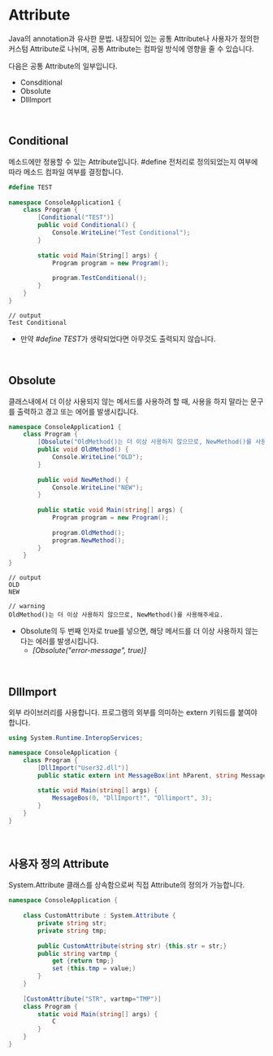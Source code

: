 # Attribute

Java의 annotation과 유사한 문법. 내장되어 있는 공통 Attribute나 사용자가 정의한 커스텀 Attribute로 나뉘며, 공통 Attribute는 컴파일 방식에 영향을 줄 수 있습니다.

다음은 공통 Attribute의 일부입니다.

* Consditional
* Obsolute
* DllImport 

<br>

## Conditional

메소드에만 정용할 수 있는 Attribute입니다. #define 전처리로 정의되었는지 여부에 따라 메소드 컴파일 여부를 결정합니다.

```c#
#define TEST
    
namespace ConsoleApplication1 {
    class Program {
        [Conditional("TEST")]
        public void Conditional() {
            Console.WriteLine("Test Conditional");
        }
        
       	static void Main(String[] args) {
            Program program = new Program();
            
            program.TestConditional();
        }
    }
}
```

```
// output
Test Conditional
```

* 만약 *#define TEST*가 생략되었다면 아무것도 출력되지 않습니다.

<br>

## Obsolute

클래스내에서 더 이상 사용되지 않는 메서드를 사용하려 할 때, 사용을 하지 말라는 문구를 출력하고 경고 또는 에어를 발생시킵니다.

```c#
namespace ConsoleApplication1 {
    class Program {
        [Obsolute("OldMethod()는 더 이상 사용하지 않으므로, NewMethod()를 사용해주세요.")]
      	public void OldMethod() {
            Console.WriteLine("OLD");
        }
        
        public void NewMethod() {
            Console.WriteLine("NEW");
        }
        
        public static void Main(string[] args) {
            Program program = new Program();
            
            program.OldMethod();
            program.NewMethod();
        }
    }
}
```

```
// output
OLD
NEW

// warning
OldMethod()는 더 이상 사용하지 않으므로, NewMethod()를 사용해주세요.
```

* Obsolute의 두 번째 인자로 true를 넣으면, 해당 메서드를 더 이상 사용하지 않는다는 에러를 발생시킵니다.
  * *[Obsolute("error-message", true)]*

<br>

## DllImport

외부 라이브러리를 사용합니다. 프로그램의 외부를 의미하는 extern 키워드를 붙여야 합니다.

```c#
using System.Runtime.InteropServices;

namespace ConsoleApplication {
    class Program {
        [DllImport("User32.dll")]
        public static extern int MessageBox(int hParent, string Message, string Caption, int type);
        
        static void Main(string[] args) {
            MessageBos(0, "DllImport!", "Dllimport", 3);
        }
    }
}
```

<br>

## 사용자 정의 Attribute

System.Attribute 클래스를 상속함으로써 직접 Attribute의 정의가 가능합니다.

``` c#
namespace ConsoleApplication {
    
    class CustomAttribute : System.Attribute {
        private string str;
        private string tmp;
        
        public CustomAttribute(string str) {this.str = str;}
        public string vartmp {
            get {return tmp;}
            set (this.tmp = value;)
        }
    }
    
    [CustomAttribute("STR", vartmp="TMP")]
    class Program {
        static void Main(string[] args) {
            C
        }
    }
}
```



